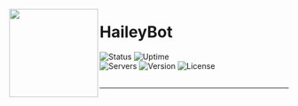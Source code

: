 <img src="https://www.haileybot.com/images/haileybot.png" align="left" height="160px"><h1>HaileyBot</h1>
  
![Status][status] ![Uptime][uptime]  
![Servers][servers] ![Version][version] ![License][license]  
<br>

---




[status]: https://img.shields.io/badge/dynamic/json?color=brightgreen&label=status&query=status&url=https%3A%2F%2Fdiscord.bots.gg%2Fapi%2Fv1%2Fbots%2F423637161632464906&style=flat-square
[uptime]: https://img.shields.io/uptimerobot/ratio/m784065506-f9e54410b7e5bb102ad08c84?style=flat-square&color=0a0
[servers]: https://img.shields.io/badge/dynamic/json?label=servers&query=guildCount&url=https%3A%2F%2Fdiscord.bots.gg%2Fapi%2Fv1%2Fbots%2F423637161632464906&style=flat-square&color=2c75ff
[version]: https://img.shields.io/github/package-json/v/HaileyBot/haileybot?color=5F4DEF&style=flat-square
[license]: https://img.shields.io/github/license/HaileyBot/haileybot?style=flat-square&color=blueviolet
